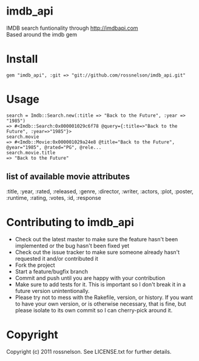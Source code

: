 imdb_api
=====

IMDB search funtionality through http://imdbapi.com  
Based around the imdb gem


Install
=====

	gem "imdb_api", :git => "git://github.com/rossnelson/imdb_api.git"

Usage
=====

    search = Imdb::Search.new(:title => "Back to the Future", :year => "1985")
    => #<Imdb::Search:0x000001029c6f78 @query={:title=>"Back to the Future", :year=>"1985"}>
    search.movie
    => #<Imdb::Movie:0x000001029a24e8 @title="Back to the Future", @year="1985", @rated="PG", @rele...
    search.movie.title
    => "Back to the Future"

list of available movie attributes
-

:title,
:year,
:rated,
:released,
:genre,
:director,
:writer,
:actors,
:plot,
:poster,
:runtime,
:rating,
:votes,
:id,
:response

Contributing to imdb_api
=====

* Check out the latest master to make sure the feature hasn't been implemented or the bug hasn't been fixed yet
* Check out the issue tracker to make sure someone already hasn't requested it and/or contributed it
* Fork the project
* Start a feature/bugfix branch
* Commit and push until you are happy with your contribution
* Make sure to add tests for it. This is important so I don't break it in a future version unintentionally.
* Please try not to mess with the Rakefile, version, or history. If you want to have your own version, or is otherwise necessary, that is fine, but please isolate to its own commit so I can cherry-pick around it.

Copyright
======

Copyright (c) 2011 rossnelson. See LICENSE.txt for
further details.


